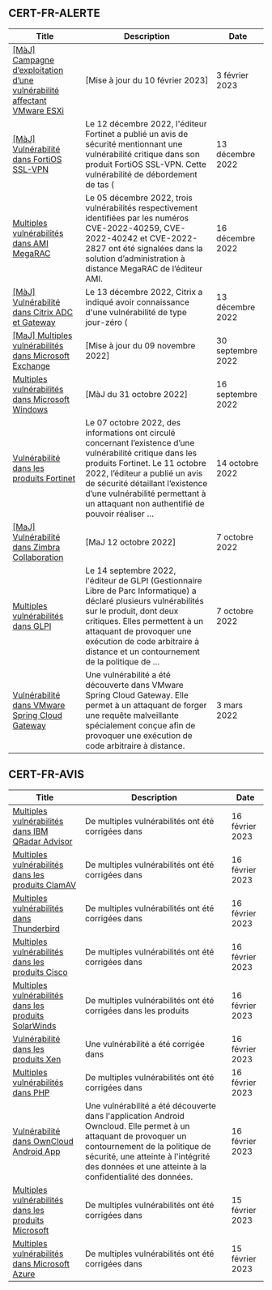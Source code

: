 
## CERT-FR-ALERTE
|Title|Description|Date|
|---|---|---|
| [[MàJ] Campagne d’exploitation d’une vulnérabilité affectant VMware ESXi](https://www.cert.ssi.gouv.fr/alerte/CERTFR-2023-ALE-015/) | [Mise à jour du 10 février 2023] | 3 février 2023 |
| [[MàJ] Vulnérabilité dans FortiOS SSL-VPN](https://www.cert.ssi.gouv.fr/alerte/CERTFR-2022-ALE-012/) | Le 12 décembre 2022, l'éditeur Fortinet a publié un avis de sécurité mentionnant une vulnérabilité critique dans son produit FortiOS SSL-VPN. Cette vulnérabilité de débordement de tas ( | 13 décembre 2022 |
| [Multiples vulnérabilités dans AMI MegaRAC](https://www.cert.ssi.gouv.fr/alerte/CERTFR-2022-ALE-014/) | Le 05 décembre 2022, trois vulnérabilités respectivement identifiées par les numéros CVE-2022-40259, CVE-2022-40242 et CVE-2022-2827 ont été signalées dans la solution d’administration à distance MegaRAC de l’éditeur AMI. | 16 décembre 2022 |
| [[MàJ] Vulnérabilité dans Citrix ADC et Gateway](https://www.cert.ssi.gouv.fr/alerte/CERTFR-2022-ALE-013/) | Le 13 décembre 2022, Citrix a indiqué avoir connaissance d'une vulnérabilité de type jour-zéro ( | 13 décembre 2022 |
| [[MaJ] Multiples vulnérabilités dans Microsoft Exchange](https://www.cert.ssi.gouv.fr/alerte/CERTFR-2022-ALE-008/) | [Mise à jour du 09 novembre 2022] | 30 septembre 2022 |
| [Multiples vulnérabilités dans Microsoft Windows](https://www.cert.ssi.gouv.fr/alerte/CERTFR-2022-ALE-007/) | [MàJ du 31 octobre 2022] | 16 septembre 2022 |
| [Vulnérabilité dans les produits Fortinet](https://www.cert.ssi.gouv.fr/alerte/CERTFR-2022-ALE-011/) | Le 07 octobre 2022, des informations ont circulé concernant l’existence d’une vulnérabilité critique dans les produits Fortinet. Le 11 octobre 2022, l’éditeur a publié un avis de sécurité détaillant l’existence d’une vulnérabilité permettant à un attaquant non authentifié de pouvoir réaliser … | 14 octobre 2022 |
| [[MaJ] Vulnérabilité dans Zimbra Collaboration](https://www.cert.ssi.gouv.fr/alerte/CERTFR-2022-ALE-009/) | [MaJ 12 octobre 2022]  | 7 octobre 2022 |
| [Multiples vulnérabilités dans GLPI](https://www.cert.ssi.gouv.fr/alerte/CERTFR-2022-ALE-010/) | Le 14 septembre 2022, l'éditeur de GLPI (Gestionnaire Libre de Parc Informatique) a déclaré plusieurs vulnérabilités sur le produit, dont deux critiques. Elles permettent à un attaquant de provoquer une exécution de code arbitraire à distance et un contournement de la politique de … | 7 octobre 2022 |
| [Vulnérabilité dans VMware Spring Cloud Gateway](https://www.cert.ssi.gouv.fr/alerte/CERTFR-2022-ALE-002/) | Une vulnérabilité a été découverte dans VMware Spring Cloud Gateway. Elle permet à un attaquant de forger une requête malveillante spécialement conçue afin de provoquer une exécution de code arbitraire à distance. | 3 mars 2022 |
## CERT-FR-AVIS
|Title|Description|Date|
|---|---|---|
| [Multiples vulnérabilités dans IBM QRadar Advisor](https://www.cert.ssi.gouv.fr/avis/CERTFR-2023-AVI-0141/) | De multiples vulnérabilités ont été corrigées dans  | 16 février 2023 |
| [Multiples vulnérabilités dans les produits ClamAV](https://www.cert.ssi.gouv.fr/avis/CERTFR-2023-AVI-0140/) | De multiples vulnérabilités ont été corrigées dans  | 16 février 2023 |
| [Multiples vulnérabilités dans Thunderbird](https://www.cert.ssi.gouv.fr/avis/CERTFR-2023-AVI-0139/) | De multiples vulnérabilités ont été corrigées dans  | 16 février 2023 |
| [Multiples vulnérabilités dans les produits Cisco](https://www.cert.ssi.gouv.fr/avis/CERTFR-2023-AVI-0138/) | De multiples vulnérabilités ont été corrigées dans  | 16 février 2023 |
| [Multiples vulnérabilités dans les produits SolarWinds](https://www.cert.ssi.gouv.fr/avis/CERTFR-2023-AVI-0137/) | De multiples vulnérabilités ont été corrigées dans les produits  | 16 février 2023 |
| [Vulnérabilité dans les produits Xen](https://www.cert.ssi.gouv.fr/avis/CERTFR-2023-AVI-0136/) | Une vulnérabilité a été corrigée dans  | 16 février 2023 |
| [Multiples vulnérabilités dans PHP](https://www.cert.ssi.gouv.fr/avis/CERTFR-2023-AVI-0135/) | De multiples vulnérabilités ont été corrigées dans  | 16 février 2023 |
| [Vulnérabilité dans OwnCloud Android App](https://www.cert.ssi.gouv.fr/avis/CERTFR-2023-AVI-0134/) | Une vulnérabilité a été découverte dans l'application Android Owncloud. Elle permet à un attaquant de provoquer un contournement de la politique de sécurité, une atteinte à l'intégrité des données et une atteinte à la confidentialité des données. | 16 février 2023 |
| [Multiples vulnérabilités dans les produits Microsoft](https://www.cert.ssi.gouv.fr/avis/CERTFR-2023-AVI-0133/) | De multiples vulnérabilités ont été corrigées dans  | 15 février 2023 |
| [Multiples vulnérabilités dans Microsoft Azure](https://www.cert.ssi.gouv.fr/avis/CERTFR-2023-AVI-0132/) | De multiples vulnérabilités ont été corrigées dans  | 15 février 2023 |
